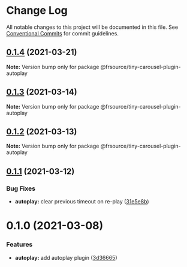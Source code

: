 # Change Log

All notable changes to this project will be documented in this file.
See [Conventional Commits](https://conventionalcommits.org) for commit guidelines.

## [0.1.4](https://github.com/FRSource/tiny-carousel/compare/@frsource/tiny-carousel-plugin-autoplay@0.1.3...@frsource/tiny-carousel-plugin-autoplay@0.1.4) (2021-03-21)

**Note:** Version bump only for package @frsource/tiny-carousel-plugin-autoplay





## [0.1.3](https://github.com/FRSource/tiny-carousel/compare/@frsource/tiny-carousel-plugin-autoplay@0.1.2...@frsource/tiny-carousel-plugin-autoplay@0.1.3) (2021-03-14)

**Note:** Version bump only for package @frsource/tiny-carousel-plugin-autoplay





## [0.1.2](https://github.com/FRSource/tiny-carousel/compare/@frsource/tiny-carousel-plugin-autoplay@0.1.1...@frsource/tiny-carousel-plugin-autoplay@0.1.2) (2021-03-13)

**Note:** Version bump only for package @frsource/tiny-carousel-plugin-autoplay





## [0.1.1](https://github.com/FRSource/tiny-carousel/compare/@frsource/tiny-carousel-plugin-autoplay@0.1.0...@frsource/tiny-carousel-plugin-autoplay@0.1.1) (2021-03-12)


### Bug Fixes

* **autoplay:** clear previous timeout on re-play ([31e5e8b](https://github.com/FRSource/tiny-carousel/commit/31e5e8b854f738b24c044fe10f73236dbed353c0))





# 0.1.0 (2021-03-08)


### Features

* **autoplay:** add autoplay plugin ([3d36665](https://github.com/FRSource/tiny-carousel/commit/3d36665cb7a16c15c2cb47561f34e49c4bf4126c))
